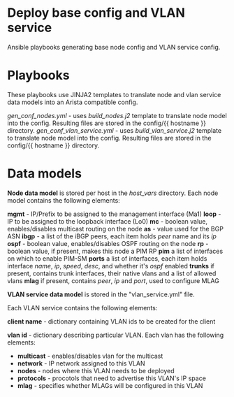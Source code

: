 # Deploy base config and VLAN service

Ansible playbooks generating base node config and VLAN service config. 

# Playbooks

These playbooks use JINJA2 templates to translate node and vlan service data models into an Arista compatible config.

*gen_conf_nodes.yml* - uses *build_nodes.j2* template to translate node model into the config. Resulting files are stored in the config/{{ hostname }} directory.
*gen_conf_vlan_service.yml* - uses *build_vlan_service.j2* template to translate node model into the config. Resulting files are stored in the config/{{ hostname }} directory.

# Data models

**Node data model** is stored per host in the *host_vars* directory. Each node model contains the following elements:

__mgmt__ - IP/Prefix to be assigned to the management interface (Ma1)
__loop__ - IP to be assigned to the loopback interface (Lo0)
__mc__ - boolean value, enables/disables multicast routing on the node
__as__ - value used for the BGP ASN
__ibgp__ - a list of the iBGP peers, each item holds *peer* name and its *ip*
__ospf__ - boolean value, enables/disables OSPF routing on the node
__rp__ - boolean value, if present, makes this node a PIM RP
__pim__ a list of interfaces on which to enable PIM-SM
__ports__ a list of interfaces, each item holds interface _name_, _ip_, _speed_, _desc_, and whether it's _ospf_ enabled
__trunks__ if present, contains trunk interfaces, their native vlans and a list of allowed vlans
__mlag__ if present, contains _peer_, _ip_ and _port_, used to configure MLAG

**VLAN service data model** is stored in the "vlan_service.yml" file.

Each VLAN service contains the following elements:

__client name__ - dictionary containing VLAN ids to be created for the client

__vlan id__ - dictionary describing particular VLAN. Each vlan has the following elements:
* __multicast__ - enables/disables vlan for the multicast
* __network__ - IP network assigned to this VLAN
* __nodes__ - nodes where this VLAN needs to be deployed
* __protocols__ - procotols that need to advertise this VLAN's IP space
* __mlag__ - specifies whether MLAGs will be configured in this VLAN